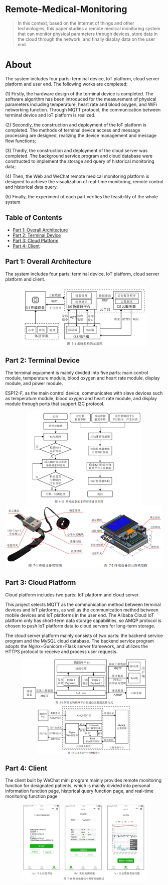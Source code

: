 # Remote-Medical-Monitoring
> In this context, based on the Internet of things and other technologies, this paper studies a remote medical monitoring system that can monitor physical parameters through devices, store data in the cloud through the network, and finally display data on the user end. 
# About

The system includes four parts: terminal device, IoT platform, cloud server platform and user end. The following works are completed: 

(1) Firstly, the hardware design of the terminal device is completed. The software algorithm has been introduced for the measurement of physical parameters including temperature, heart rate and blood oxygen, and WiFi networking function. Through MQTT protocol, the communication between terminal device and IoT
platform is realized. 

(2) Secondly, the construction and deployment of the IoT platform is completed. The methods of terminal device access and message processing are designed, realizing the device management and message flow functions; 

(3) Thirdly, the construction and deployment of the cloud server was completed. The background service program and cloud database were constructed to implement the storage and query of historical monitoring data; 

(4) Then, the Web and WeChat remote medical monitoring platform is designed to achieve the visualization of real-time monitoring, remote control and historical data query. 

(5) Finally, the experiment of each part verifies the feasibility of the whole system
## Table of Contents
* [Part 1: Overall Architecture](#part-1-overall-architecture)
* [Part 2: Terminal Device](#part-2-terminal-device)
* [Part 3: Cloud Platform](#part-3-cloud-platform)
* [Part 4: Client](#part-4-client)
<!-- * [License](#license) -->


## Part 1: Overall Architecture
The system includes four parts: terminal device, IoT platform, cloud server platform and client.
<div align=center><img width="400" src="image/overall.png"/></div>



## Part 2: Terminal Device
The terminal equipment is mainly divided into five parts: main control module, temperature module, blood oxygen and heart rate module, display module, and power module.

ESP12-F, as the main control device, communicates with slave devices such as temperature module, blood oxygen and heart rate module, and display module through ports that support I2C protocol. 
<div align="center">
     <img src="image/main_function.png" height="300"/> <img src="image/terminal_device.png" height="200"/>
</div>

## Part 3: Cloud Platform
Cloud platform includes two parts: IoT platform and cloud server.

This project selects MQTT as the communication method between terminal devices and IoT platforms, as well as the communication method between mobile devices and IoT platforms in the user end.
The Alibaba Cloud IoT platform only has short-term data storage capabilities, so AMQP protocol is chosen to push IoT platform data to cloud servers for long-term storage.

The cloud server platform mainly consists of two parts: the backend service program and the MySQL cloud database. The backend service program adopts the Nginx+Gunicorn+Flask server framework, and utilizes the HTTPS protocol to receive and process user requests.

<div align="center">
     <img src="image/aliyun.png" width="400"/> <img src="image/cloud_server.png" width="300"/>
</div>

## Part 4: Client
The client built by WeChat mini program mainly provides remote monitoring function for designated patients, which is mainly divided into personal information function page, historical query function page, and real-time monitoring function page
<div align=center><img width="400" src="image/wechat.png"/></div>
